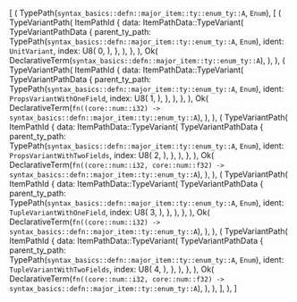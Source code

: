 [
    (
        TypePath(`syntax_basics::defn::major_item::ty::enum_ty::A`, `Enum`),
        [
            (
                TypeVariantPath(
                    ItemPathId {
                        data: ItemPathData::TypeVariant(
                            TypeVariantPathData {
                                parent_ty_path: TypePath(`syntax_basics::defn::major_item::ty::enum_ty::A`, `Enum`),
                                ident: `UnitVariant`,
                                index: U8(
                                    0,
                                ),
                            },
                        ),
                    },
                ),
                Ok(
                    DeclarativeTerm(`syntax_basics::defn::major_item::ty::enum_ty::A`),
                ),
            ),
            (
                TypeVariantPath(
                    ItemPathId {
                        data: ItemPathData::TypeVariant(
                            TypeVariantPathData {
                                parent_ty_path: TypePath(`syntax_basics::defn::major_item::ty::enum_ty::A`, `Enum`),
                                ident: `PropsVariantWithOneField`,
                                index: U8(
                                    1,
                                ),
                            },
                        ),
                    },
                ),
                Ok(
                    DeclarativeTerm(`fn((core::num::i32) -> syntax_basics::defn::major_item::ty::enum_ty::A`),
                ),
            ),
            (
                TypeVariantPath(
                    ItemPathId {
                        data: ItemPathData::TypeVariant(
                            TypeVariantPathData {
                                parent_ty_path: TypePath(`syntax_basics::defn::major_item::ty::enum_ty::A`, `Enum`),
                                ident: `PropsVariantWithTwoFields`,
                                index: U8(
                                    2,
                                ),
                            },
                        ),
                    },
                ),
                Ok(
                    DeclarativeTerm(`fn((core::num::i32, core::num::f32) -> syntax_basics::defn::major_item::ty::enum_ty::A`),
                ),
            ),
            (
                TypeVariantPath(
                    ItemPathId {
                        data: ItemPathData::TypeVariant(
                            TypeVariantPathData {
                                parent_ty_path: TypePath(`syntax_basics::defn::major_item::ty::enum_ty::A`, `Enum`),
                                ident: `TupleVariantWithOneField`,
                                index: U8(
                                    3,
                                ),
                            },
                        ),
                    },
                ),
                Ok(
                    DeclarativeTerm(`fn((core::num::i32) -> syntax_basics::defn::major_item::ty::enum_ty::A`),
                ),
            ),
            (
                TypeVariantPath(
                    ItemPathId {
                        data: ItemPathData::TypeVariant(
                            TypeVariantPathData {
                                parent_ty_path: TypePath(`syntax_basics::defn::major_item::ty::enum_ty::A`, `Enum`),
                                ident: `TupleVariantWithTwoFields`,
                                index: U8(
                                    4,
                                ),
                            },
                        ),
                    },
                ),
                Ok(
                    DeclarativeTerm(`fn((core::num::i32, core::num::f32) -> syntax_basics::defn::major_item::ty::enum_ty::A`),
                ),
            ),
        ],
    ),
]